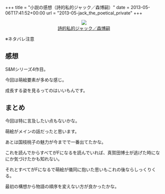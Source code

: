 +++
title = "小説の感想（詩的私的ジャック／森博嗣）"
date = 2013-05-06T17:41:52+00:00
url = "2013-05-jack_the_poetical_private"
+++

<div style="text-align: center;">
  <a href="http://www.amazon.co.jp/gp/product/4062647060/ref=as_li_ss_il?ie=UTF8&#038;camp=247&#038;creative=7399&#038;creativeASIN=4062647060&#038;linkCode=as2&#038;tag=5000164-22"><img border="0" src="http://ws-fe.amazon-adsystem.com/widgets/q?_encoding=UTF8&#038;ASIN=4062647060&#038;Format=_SL160_&#038;ID=AsinImage&#038;MarketPlace=JP&#038;ServiceVersion=20070822&#038;WS=1&#038;tag=5000164-22" /><br /><span>詩的私的ジャック／森博嗣</span></a><img src="http://ir-jp.amazon-adsystem.com/e/ir?t=5000164-22&#038;l=as2&#038;o=9&#038;a=4062647060" width="1" height="1" border="0" alt="" style="border:none !important; margin:0px !important;" />
</div>

※ネタバレ注意

## 感想

S&#038;Mシリーズ4作目。
  
今回は萌絵要素が多めな感じ。
  
成長する姿を見るってのはいいもんです。

## まとめ

今回は特に言及したい点もないかな。
  
萌絵がメインの話だったと思います。
  
あとは国枝桃子の魅力が今までで一番出てたかな。
  
これを読んでからすべてがFになるを読んでいれば、真賀田博士が逃げた時になにか気づけたかも知れない。
  
それとすべてがFになるで萌絵が儀同に抱いた思いもこれの後ならしっくりくる。
  
最初の構想から物語の順序を変えない方が良かったかな。